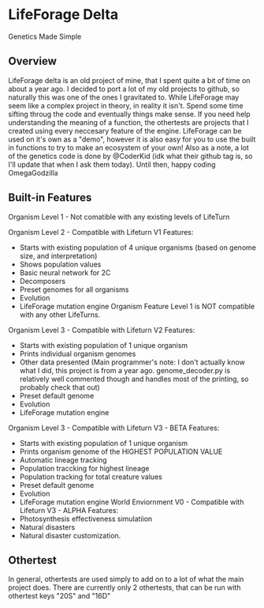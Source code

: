 # LifeForage Delta #
Genetics Made Simple

## Overview ##
LifeForage delta is an old project of mine, that I spent quite a bit of time on about a year ago. I decided to port a lot of my old projects to github, so  naturally this was one of the ones I gravitated to.
While LifeForage may seem like a complex project in theory, in reality it isn't. Spend some time sifting throug the code and eventually things make sense. If you need help understanding the meaning of a function, the othertests are projects that I created using every neccesary feature of the engine. LifeForage can be used on it's own as a "demo", however it is also easy for you to use the built in functions to try to make an ecosystem of your own! Also as a note, a lot of the genetics code is done by @CoderKid (idk what their github tag is, so I'll update that when I ask them today). Until then, happy coding
OmegaGodzilla

## Built-in Features ##
Organism Level 1 - Not comatible with any existing levels of LifeTurn

Organism Level 2 - Compatible with Lifeturn V1
Features:
* Starts with existing population of 4 unique organisms (based on genome size, and interpretation)
* Shows population values
* Basic neural network for 2C
* Decomposers
* Preset genomes for all organisms
* Evolution
* LifeForage mutation engine
Organism Feature Level 1 is NOT compatible with any other LifeTurns. 

Organism Level 3 - Compatible with Lifeturn V2
Features:
* Starts with existing population of 1 unique organism
* Prints individual organism genomes
* Other data presented (Main programmer's note: I don't actually know what I did, this project is from a year ago. genome_decoder.py is relatively well commented though and handles most of the printing, so probably check that out)
* Preset default genome
* Evolution
* LifeForage mutation engine

Organism Level 3 - Compatible with Lifeturn V3 - BETA
Features:
* Starts with existing population of 1 unique organism
* Prints organism genome of the HIGHEST POPULATION VALUE
* Automatic lineage tracking
* Population traccking for highest lineage
* Population tracking for total creature values
* Preset default genome
* Evolution
* LifeForage mutation engine
World Enviornment V0 - Compatible with Lifeturn V3 - ALPHA
Features:
* Photosynthesis effectiveness simulatiion
* Natural disasters
* Natural disaster customization.

## Othertest ##
In general, othertests are used simply to add on to a lot of what the main project does.
There are currently only 2 othertests, that can be run with othertest keys "20S" and "16D"
